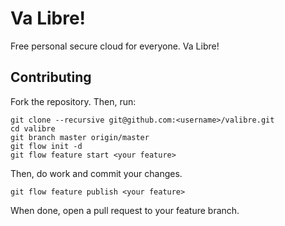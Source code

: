 Va Libre!
===

Free personal secure cloud for everyone. Va Libre!

Contributing
---
Fork the repository. Then, run:

	git clone --recursive git@github.com:<username>/valibre.git
	cd valibre
	git branch master origin/master
	git flow init -d
	git flow feature start <your feature>

Then, do work and commit your changes.

	git flow feature publish <your feature>

When done, open a pull request to your feature branch.
